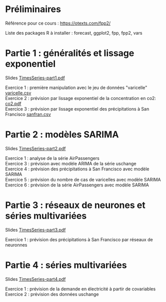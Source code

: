 # Préliminaires

Référence pour ce cours : https://otexts.com/fpp2/

Liste des packages R à installer : forecast, ggplot2, fpp, fpp2, vars

# Partie 1 : généralités et lissage exponentiel

Slides [TimesSeries-part1.pdf](TimesSeries-part1.pdf)

Exercice 1 : première manipulation avec le jeu de données "varicelle" [varicelle.csv](varicelle.csv)\
Exercice 2 : prévision par lissage exponentiel de la concentration en co2: [co2.pdf](correction)\
Exercice 3 : prévision par lissage exponentiel des précipitations à San Francisco [sanfran.csv](sanfran.csv)

# Partie 2 : modèles SARIMA

Slides [TimesSeries-part2.pdf](TimesSeries-part2.pdf)

Exercice 1 : analyse de la série AirPassengers\
Exercice 3 : prévision avec modèle ARIMA de la série uschange\
Exercice 4 : prévision des précipitations à San Francisco avec modèle SARIMA\
Exercice 5 : prévision du nombre de cas de varicelles avec modèle SARIMA\
Exercice 6 : prévision de la série AirPassengers avec modèle SARIMA

# Partie 3 : réseaux de neurones et séries multivariées

Slides [TimesSeries-part3.pdf](TimesSeries-part3.pdf)

Exercice 1 : prévision des précipitations à San Francisco par réseaux de neuronnes

# Partie 4 : séries multivariées

Slides [TimesSeries-part4.pdf](TimesSeries-part4.pdf)

Exercice 1 : prévision de la demande en électricité à partir de covariables\
Exercice 2 : prévision des données uschange




